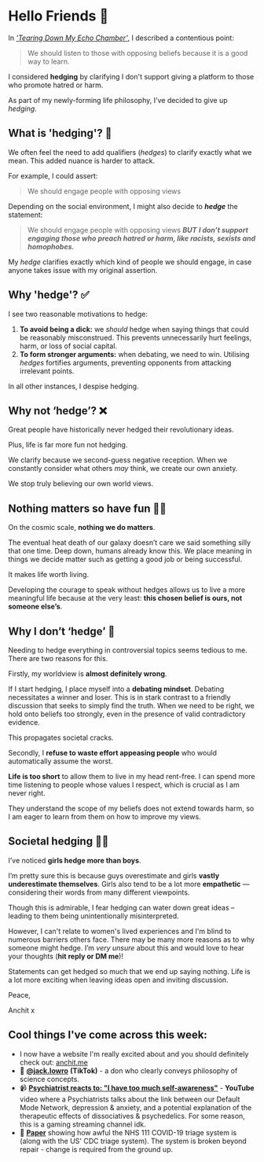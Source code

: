 Hello Friends 💙
===============

In [*'Tearing Down My Echo Chamber'*](https://www.getrevue.co/profile/Anchit/issues/2-tearing-down-my-echo-chamber-4-mins-645407), I described a contentious point:


> We should listen to those with opposing beliefs because it is a good way to learn.

I considered **hedging** by clarifying I don't support giving a platform to those who promote hatred or harm.

As part of my newly-forming life philosophy, I've decided to give up *hedging*.

What is 'hedging'? 🌳
--------------------

We often feel the need to add qualifiers (*hedges*) to clarify exactly what we mean. This added nuance is harder to attack.

For example, I could assert:


> We should engage people with opposing views

Depending on the social environment, I might also decide to ***hedge*** the statement:


> We should engage people with opposing views ***BUT*** ***I don’t support engaging those who preach hatred or harm, like racists, sexists and homophobes.***

My *hedge* clarifies exactly which kind of people we should engage, in case anyone takes issue with my original assertion.

Why 'hedge'? ✅
--------------

I see two reasonable motivations to hedge:

1. **To avoid being a dick:** we *should* hedge when saying things that could be reasonably misconstrued. This prevents unnecessarily hurt feelings, harm, or loss of social capital.
2. **To form stronger arguments:** when debating, we need to win. Utilising *hedges* fortifies arguments, preventing opponents from attacking irrelevant points.

In all other instances, I despise hedging.

Why not ‘hedge’? ❌
------------------

Great people have historically never hedged their revolutionary ideas.

Plus, life is far more fun not hedging.

We clarify because we second-guess negative reception. When we constantly consider what others *may* think, we create our own anxiety.

We stop truly believing our own world views.

Nothing matters so have fun 🏄‍♀️
--------------------------------

On the cosmic scale, **nothing we do matters**.

The eventual heat death of our galaxy doesn’t care we said something silly that one time. Deep down, humans already know this. We place meaning in things we decide matter such as getting a good job or being successful.

It makes life worth living.

Developing the courage to speak without hedges allows us to live a more meaningful life because at the very least: **this chosen belief is ours, not someone else’s**.

Why I don’t ‘hedge’ 💢
---------------------

Needing to hedge everything in controversial topics seems tedious to me. There are two reasons for this.

Firstly, my worldview is **almost definitely wrong**.

If I start hedging, I place myself into a **debating mindset**. Debating necessitates a winner and loser. This is in stark contrast to a friendly discussion that seeks to simply find the truth. When we need to be right, we hold onto beliefs too strongly, even in the presence of valid contradictory evidence.

This propagates societal cracks.

Secondly, I **refuse to waste effort appeasing people** who would automatically assume the worst.

**Life is too short** to allow them to live in my head rent-free. I can spend more time listening to people whose values I respect, which is crucial as I am never right.

They understand the scope of my beliefs does not extend towards harm, so I am eager to learn from them on how to improve my views.

Societal hedging 🤼‍♀️
---------------------

I’ve noticed **girls hedge more than boys**.

I’m pretty sure this is because guys overestimate and girls **vastly underestimate themselves**. Girls also tend to be a lot more **empathetic** — considering their words from many different viewpoints.

Though this is admirable, I fear hedging can water down great ideas – leading to them being unintentionally misinterpreted. 

However, I can't relate to women's lived experiences and I'm blind to numerous barriers others face. There may be many more reasons as to why someone might hedge. I’m *very unsure* about this and would love to hear your thoughts (**hit reply or DM me**)!

Statements can get hedged so much that we end up saying nothing. Life is a lot more exciting when leaving ideas open and inviting discussion.

Peace,

Anchit x

Cool things I've come across this week:
---------------------------------------

* I now have a website I'm really excited about and you should definitely check out: [anchit.me](__GHOST_URL__/)
* 📱 [**@jack.lowro**](https://www.tiktok.com/@jack.lawro?) **(TikTok)** - a don who clearly conveys philosophy of science concepts.
* 📹 **[Psychiatrist reacts to: "I have too much self-awareness"](https://www.youtube.com/watch?v=So7hE1Ba_QA)** - **YouTube** video where a Psychiatrists talks about the link between our Default Mode Network, depression & anxiety, and a potential explanation of the therapeutic effects of dissociatives & psychedelics. For some reason, this is a gaming streaming channel idk.
* 📰 [**Paper**](https://informatics.bmj.com/content/28/1/e100187) showing how awful the NHS 111 COVID-19 triage system is (along with the US' CDC triage system). The system is broken beyond repair - change is required from the ground up.
